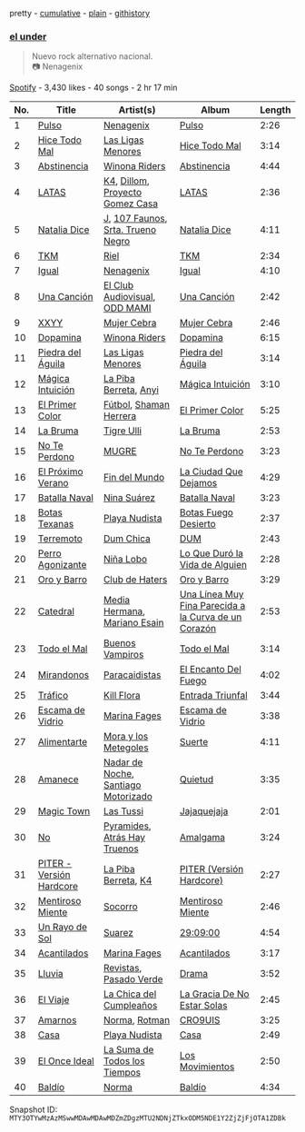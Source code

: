 pretty - [cumulative](/playlists/cumulative/37i9dQZF1DX309NIG5AnQn.md) - [plain](/playlists/plain/37i9dQZF1DX309NIG5AnQn) - [githistory](https://github.githistory.xyz/mackorone/spotify-playlist-archive/blob/main/playlists/plain/37i9dQZF1DX309NIG5AnQn)

### [el under](https://open.spotify.com/playlist/37i9dQZF1DX309NIG5AnQn)

> Nuevo rock alternativo nacional\. <br/>📷 Nenagenix

[Spotify](https://open.spotify.com/user/spotify) - 3,430 likes - 40 songs - 2 hr 17 min

| No. | Title | Artist(s) | Album | Length |
|---|---|---|---|---|
| 1 | [Pulso](https://open.spotify.com/track/4y90PJFul4Mcv17dB7Gz1U) | [Nenagenix](https://open.spotify.com/artist/72uTXCtp7vhZkvYdnoYu6I) | [Pulso](https://open.spotify.com/album/4iKFJ6kNQ83QEsK6HsVoDV) | 2:26 |
| 2 | [Hice Todo Mal](https://open.spotify.com/track/75vOAe2y7zhW6XCLU60FaW) | [Las Ligas Menores](https://open.spotify.com/artist/3MNvKeLzGSvOPtXJAjCOzf) | [Hice Todo Mal](https://open.spotify.com/album/3WkSvs5LcrBVpcCdDowpcb) | 3:14 |
| 3 | [Abstinencia](https://open.spotify.com/track/72tsfpEv65vC4UxuviirDb) | [Winona Riders](https://open.spotify.com/artist/6ipac2Z0d0L6LWS7tTudcp) | [Abstinencia](https://open.spotify.com/album/4qACZqHGBIQvjcB5OLnzDJ) | 4:44 |
| 4 | [LATAS](https://open.spotify.com/track/6CidWSzeGzBIz82eS4sG4m) | [K4](https://open.spotify.com/artist/0yjlGMMFuIci8JCTAOb2AU), [Dillom](https://open.spotify.com/artist/4cJD9t5QBFTUQcd3xfbOb2), [Proyecto Gomez Casa](https://open.spotify.com/artist/2llTGhog6PYF3KfYg5sTYe) | [LATAS](https://open.spotify.com/album/3oDPZk5VVbahXJSq0HVhat) | 2:36 |
| 5 | [Natalia Dice](https://open.spotify.com/track/4Lg1a3ptSavkUgjV5nwBIC) | [J](https://open.spotify.com/artist/020TECbJNvzquIiMMR4jV0), [107 Faunos](https://open.spotify.com/artist/5CyGExgiIO5AfElXLtoU7r), [Srta\. Trueno Negro](https://open.spotify.com/artist/5hVTdFTyOgwBKn5CWKnwrQ) | [Natalia Dice](https://open.spotify.com/album/4KKMxWPrXOZauEAQUKpo0A) | 4:11 |
| 6 | [TKM](https://open.spotify.com/track/3IojTR6Zm6U9hnToRnW55L) | [Riel](https://open.spotify.com/artist/4ys8P86LOOHUoO954p2Ciu) | [TKM](https://open.spotify.com/album/2Qi4p3mBPmfTSyx6bCAEEX) | 2:34 |
| 7 | [Igual](https://open.spotify.com/track/4808bFO0Mw34MmuSjAtQSR) | [Nenagenix](https://open.spotify.com/artist/72uTXCtp7vhZkvYdnoYu6I) | [Igual](https://open.spotify.com/album/0i3T9mspLdgOaOoei0FqKZ) | 4:10 |
| 8 | [Una Canción](https://open.spotify.com/track/6uEZio7p3zHhIPSUiTFnLC) | [El Club Audiovisual](https://open.spotify.com/artist/1YZnktJjGKEbhQBcpQQjQ7), [ODD MAMI](https://open.spotify.com/artist/2Y6AtL4xQFvg8nroRM3ZV6) | [Una Canción](https://open.spotify.com/album/4AR7pIVOrcS7KYeVJF9BpG) | 2:42 |
| 9 | [XXYY](https://open.spotify.com/track/7t3wLZi6Xit8XRt24POyQW) | [Mujer Cebra](https://open.spotify.com/artist/6UZQzfJ09W8Dqmr0UoU5HL) | [Mujer Cebra](https://open.spotify.com/album/0hVew2aVwFr9160hSXbaf3) | 2:46 |
| 10 | [Dopamina](https://open.spotify.com/track/0VMUzNfWNx3egfZko8bOhS) | [Winona Riders](https://open.spotify.com/artist/6ipac2Z0d0L6LWS7tTudcp) | [Dopamina](https://open.spotify.com/album/1EV4jUvno8aaw2yUEqdVg0) | 6:15 |
| 11 | [Piedra del Águila](https://open.spotify.com/track/4MvI1v4gJiMXzkF2x8O7S1) | [Las Ligas Menores](https://open.spotify.com/artist/3MNvKeLzGSvOPtXJAjCOzf) | [Piedra del Águila](https://open.spotify.com/album/2njRQrcNYEI4hDVzD4qmuZ) | 3:14 |
| 12 | [Mágica Intuición](https://open.spotify.com/track/0LyxlEukWhwdDyMuHdAsY8) | [La Piba Berreta](https://open.spotify.com/artist/4qECsLAGxuTLtPdDtgMCST), [Anyi](https://open.spotify.com/artist/4X3jL5rTrxMobkSxezJ6SD) | [Mágica Intuición](https://open.spotify.com/album/667lQQJCy9qQfB5pGI2bYE) | 3:10 |
| 13 | [El Primer Color](https://open.spotify.com/track/6qkSVGEDjdBmhQccU7CWaD) | [Fútbol](https://open.spotify.com/artist/3F4LyTOlwym0YQmYBlbAAf), [Shaman Herrera](https://open.spotify.com/artist/6v6Zd9sNdAHCHBrrIs58So) | [El Primer Color](https://open.spotify.com/album/4dp1QJTGojYEDSmdtzAG1M) | 5:25 |
| 14 | [La Bruma](https://open.spotify.com/track/1JygNtvlAa6fBtw9IpchCG) | [Tigre Ulli](https://open.spotify.com/artist/5BCAv8GCW0wT3cTY11dl5v) | [La Bruma](https://open.spotify.com/album/1oMTBKKuzfzwad6M3tRTcp) | 2:53 |
| 15 | [No Te Perdono](https://open.spotify.com/track/6VCtOmBEoVZ1vMVS7HBY4C) | [MUGRE](https://open.spotify.com/artist/2mJNVPV7WxtrVrPSddTW6V) | [No Te Perdono](https://open.spotify.com/album/5xp6MOD8RdA1KQsR1qSXN0) | 3:23 |
| 16 | [El Próximo Verano](https://open.spotify.com/track/6Ff9Z5bPflRCCRFBt6jtk0) | [Fin del Mundo](https://open.spotify.com/artist/4PpMBcLg4QALOMjz0umVkn) | [La Ciudad Que Dejamos](https://open.spotify.com/album/17wOANgahKkdnXVZpkw6ey) | 4:29 |
| 17 | [Batalla Naval](https://open.spotify.com/track/2kXaFBuF8o0SpELClw5skx) | [Nina Suárez](https://open.spotify.com/artist/1NQmLvlEcg6hE8CQ0r31GV) | [Batalla Naval](https://open.spotify.com/album/7ir1j0acIgaSxNj2oJqbMh) | 3:23 |
| 18 | [Botas Texanas](https://open.spotify.com/track/3NRoOXIRa9IAwuPJIPtVvA) | [Playa Nudista](https://open.spotify.com/artist/5z3Yr06HtJ5NUAp9wp7vn3) | [Botas Fuego Desierto](https://open.spotify.com/album/6icLZ05smifqFPVRl2Q66L) | 2:37 |
| 19 | [Terremoto](https://open.spotify.com/track/50fHlG70LL8olJ2e2kbFLW) | [Dum Chica](https://open.spotify.com/artist/31fWtiCtU07AlqZ5drzplX) | [DUM](https://open.spotify.com/album/2VHHU1Sr4sweqmFJXhk2dS) | 2:43 |
| 20 | [Perro Agonizante](https://open.spotify.com/track/1h9tjXvZP2f0AptoQAkSpt) | [Niña Lobo](https://open.spotify.com/artist/4NQaMMaowd4aBdyCHewlZi) | [Lo Que Duró la Vida de Alguien](https://open.spotify.com/album/1laV2Pxw2s1PCOhYNLEk5v) | 2:28 |
| 21 | [Oro y Barro](https://open.spotify.com/track/3n3nEclXD69K27BqpqjXHB) | [Club de Haters](https://open.spotify.com/artist/5ViQWU29kpydoCB1UPAvRC) | [Oro y Barro](https://open.spotify.com/album/15txAv95srdrDAPnK1Clcc) | 3:29 |
| 22 | [Catedral](https://open.spotify.com/track/67aui76AVhF2XwGNvRcK1N) | [Media Hermana](https://open.spotify.com/artist/0oa0TL1V6tfg7ERfm2sMiE), [Mariano Esain](https://open.spotify.com/artist/4bUov6Vu3oOOC1GFLYJ2u8) | [Una Línea Muy Fina Parecida a la Curva de un Corazón](https://open.spotify.com/album/2YisE6MYvZownFAhHqnGX8) | 2:53 |
| 23 | [Todo el Mal](https://open.spotify.com/track/7knGtNtfz5FOPEpBHtxn4h) | [Buenos Vampiros](https://open.spotify.com/artist/3zJriU41e7xy7PVHIhflBo) | [Todo el Mal](https://open.spotify.com/album/0dfayvjKUsbOs8ghUixZpY) | 3:14 |
| 24 | [Mirandonos](https://open.spotify.com/track/4lZKP62LTSaJld949qz9ho) | [Paracaidistas](https://open.spotify.com/artist/6q0e1oKgBOTIhnNQTbfdWP) | [El Encanto Del Fuego](https://open.spotify.com/album/6tbGgz0PeqFJNXD4rhuZ97) | 4:02 |
| 25 | [Tráfico](https://open.spotify.com/track/0l2HLImZnyZqDydcgD6pDf) | [Kill Flora](https://open.spotify.com/artist/618OuvXwIUhB0xE7XnCiwe) | [Entrada Triunfal](https://open.spotify.com/album/4wP2yhVbsjzTNqn0g1YpT4) | 3:44 |
| 26 | [Escama de Vidrio](https://open.spotify.com/track/5QZxXTbHLmMJUYXalKzG8r) | [Marina Fages](https://open.spotify.com/artist/1jBRvUY23iEpMeGCKZ2RO3) | [Escama de Vidrio](https://open.spotify.com/album/0vrGLXduShkvcTfJSccHss) | 3:38 |
| 27 | [Alimentarte](https://open.spotify.com/track/1ebB7EnsXFME2cAhXx6Mw0) | [Mora y los Metegoles](https://open.spotify.com/artist/3bE6MHB83GAQf8NsvmcpCX) | [Suerte](https://open.spotify.com/album/392hK64cm39C8CDetPM6HC) | 4:11 |
| 28 | [Amanece](https://open.spotify.com/track/4S2WsYzOnCpuXFTFP6vs8i) | [Nadar de Noche](https://open.spotify.com/artist/4XnY6XFP4XOowCR7184get), [Santiago Motorizado](https://open.spotify.com/artist/1ldpEB62bhHdKBLnaYYLvs) | [Quietud](https://open.spotify.com/album/1EhRQbu7FuQ5HzSafgAMOI) | 3:35 |
| 29 | [Magic Town](https://open.spotify.com/track/6gzSzsdssXUUNEOcGDOxMX) | [Las Tussi](https://open.spotify.com/artist/5Zc1hvy8HoaA0vymJgcx6Q) | [Jajaquejaja](https://open.spotify.com/album/2W7fauQ4SgZnhNO3lDLSZH) | 2:01 |
| 30 | [No](https://open.spotify.com/track/14GNkRPgoi6EQlfr3CsuXu) | [Pyramides](https://open.spotify.com/artist/1YbKrHuxHjOQGBSMiz2YHU), [Atrás Hay Truenos](https://open.spotify.com/artist/6KDozt8X774pjyp1oVMsmz) | [Amalgama](https://open.spotify.com/album/3Wm4UI67R1RrWGe8C8OrRr) | 3:24 |
| 31 | [PITER \- Versión Hardcore](https://open.spotify.com/track/74BsstrLSfPxh7xZ9a3kQL) | [La Piba Berreta](https://open.spotify.com/artist/4qECsLAGxuTLtPdDtgMCST), [K4](https://open.spotify.com/artist/0yjlGMMFuIci8JCTAOb2AU) | [PITER \(Versión Hardcore\)](https://open.spotify.com/album/28idG6EmqHFGcD5R7syB4O) | 2:27 |
| 32 | [Mentiroso Miente](https://open.spotify.com/track/3mCiPbSvvOgkhwfunAqmxL) | [Socorro](https://open.spotify.com/artist/6jlqA6csTISYfkoznueMaA) | [Mentiroso Miente](https://open.spotify.com/album/6fr6AARElMTnBKHTziuWPK) | 2:46 |
| 33 | [Un Rayo de Sol](https://open.spotify.com/track/0oAJBvPkXfLcA1Gh01jcdi) | [Suarez](https://open.spotify.com/artist/3UmO1Acb6OVGSfiLnYe69n) | [29:09:00](https://open.spotify.com/album/0jS4ed8WizhMKAqpafgrJf) | 4:54 |
| 34 | [Acantilados](https://open.spotify.com/track/3ye5LxSF9ckZBvuKgfOggW) | [Marina Fages](https://open.spotify.com/artist/1jBRvUY23iEpMeGCKZ2RO3) | [Acantilados](https://open.spotify.com/album/4oOSQbhvA8Rn6tMVkdWfAX) | 3:17 |
| 35 | [Lluvia](https://open.spotify.com/track/5IlTUPT1eAtt3QsrsaewdU) | [Revistas](https://open.spotify.com/artist/7awcB0RMHO3U7R0u8AKkNp), [Pasado Verde](https://open.spotify.com/artist/6I0h9J8iQTeXkAir3RAj9k) | [Drama](https://open.spotify.com/album/6WtmjqcRqwbQRVSzicqD3g) | 3:52 |
| 36 | [El Viaje](https://open.spotify.com/track/4CZzNgqOqB8nvcJz1sG3AE) | [La Chica del Cumpleaños](https://open.spotify.com/artist/7uzpdZFWUYCLQnqpq0MP1V) | [La Gracia De No Estar Solas](https://open.spotify.com/album/788Pukbo3xwJXaSBPzYEBh) | 2:45 |
| 37 | [Amarnos](https://open.spotify.com/track/4GlJZmAfBesKa5xrY0I1rg) | [Norma](https://open.spotify.com/artist/5mPr596XU0RArRWkiY1eFl), [Rotman](https://open.spotify.com/artist/7AdeMWeqQNVbth5VTo9gOf) | [CRO9UIS](https://open.spotify.com/album/6pPaMqRFOp0JAEp5lDju7U) | 3:25 |
| 38 | [Casa](https://open.spotify.com/track/1m5Wbcikf7FVuXTMsMqhPQ) | [Playa Nudista](https://open.spotify.com/artist/5z3Yr06HtJ5NUAp9wp7vn3) | [Casa](https://open.spotify.com/album/7JU6sPEXRMbMxPg2iIq0h9) | 2:49 |
| 39 | [El Once Ideal](https://open.spotify.com/track/4gemRfX6vbxbxaOp1aejF4) | [La Suma de Todos los Tiempos](https://open.spotify.com/artist/53iCTwxdVd83Bdxv30rdJe) | [Los Movimientos](https://open.spotify.com/album/7KgdvgQmOCuasSXfnjolgp) | 2:50 |
| 40 | [Baldío](https://open.spotify.com/track/4F2YFSAvXUBeJpCVGn8meh) | [Norma](https://open.spotify.com/artist/5mPr596XU0RArRWkiY1eFl) | [Baldío](https://open.spotify.com/album/2zoYwEvAMNb9SrEh9zMs6M) | 4:34 |

Snapshot ID: `MTY3OTYwMzAzMSwwMDAwMDAwMDZmZDgzMTU2NDNjZTkxODM5NDE1Y2ZjZjFjOTA1ZDBk`
